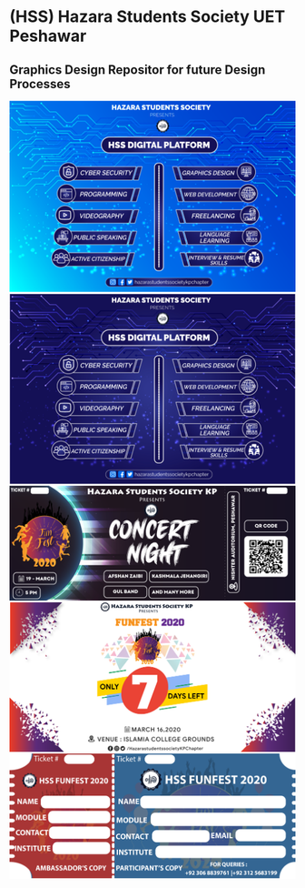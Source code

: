 # (HSS) Hazara Students Society UET Peshawar
## Graphics Design Repositor for future Design Processes


<img src ="https://github.com/AhmedRaja1/HSS/blob/master/HSS-DIGITAL-PLATFORM-light.png">
<img src ="https://raw.githubusercontent.com/AhmedRaja1/HSS/master/HSS-DIGITAL-PLATFORM-dark-blue.png">
<img src = "https://raw.githubusercontent.com/AhmedRaja1/HSS/master/CONCERT%20TICKET-01-01-01.png">
<img src = "https://raw.githubusercontent.com/AhmedRaja1/HSS/master/DAYS%20LEFT-01.png">
<img src = "https://raw.githubusercontent.com/AhmedRaja1/HSS/master/HSS%20FUNFEST%20TICKET.png">
